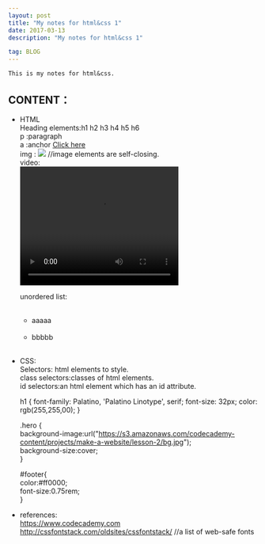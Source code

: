 ```yaml
---
layout: post
title: "My notes for html&css 1"
date: 2017-03-13 
description: "My notes for html&css 1"  

tag: BLOG 
---   
```

    This is my notes for html&css.

## CONTENT：
+   HTML   
    Heading elements:h1 h2 h3 h4 h5 h6  
    p :paragraph  
    a :anchor <a href="www.guihongwan.com">Click here</a>  
    img : <img src = “https://s3.amazonaws.com/codecademy-content/projects/make-a-website/lesson-1/bikes1.jpg”/>  //image elements are self-closing.  
    video:   
    <video width="320" height="240" controls>  
        <source src="https://s3.amazonaws.com/codecademy-content/projects/make-a-website/lesson-1/ollie.mp4" type="video/mp4"/>  
    </video>  

    unordered list:  
        <ul>  
            <li>aaaaa</li>  
            <li>bbbbb</li>  
        </ul>  

    <div class=“main”></div>  


+   CSS:     
    Selectors: html elements to style.  
    class selectors:classes of html elements.  
    id selectors:an html element which has an id attribute.  
    
    <link rel="stylesheet" type="text/css" href="main.css"/>  
    h1 {  
        font-family: Palatino, 'Palatino Linotype', serif;  
        font-size: 32px;  
        color: rgb(255,255,00);  
    }  

    .hero {  
        background-image:url("https://s3.amazonaws.com/codecademy-content/projects/make-a-website/lesson-2/bg.jpg");   
        background-size:cover;   
    }

    #footer{  
    color:#ff0000;  
    font-size:0.75rem;  
    }  
      
+   references:  
    https://www.codecademy.com  
    http://cssfontstack.com/oldsites/cssfontstack/  //a list of web-safe fonts  




